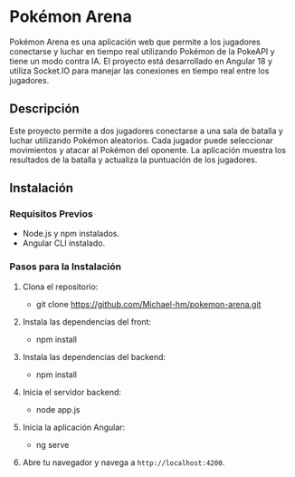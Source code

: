 # Pokémon Arena

Pokémon Arena es una aplicación web que permite a los jugadores conectarse y luchar en tiempo real utilizando Pokémon de la PokeAPI y tiene un modo contra IA. El proyecto está desarrollado en Angular 18 y utiliza Socket.IO para manejar las conexiones en tiempo real entre los jugadores.

## Descripción

Este proyecto permite a dos jugadores conectarse a una sala de batalla y luchar utilizando Pokémon aleatorios. Cada jugador puede seleccionar movimientos y atacar al Pokémon del oponente. La aplicación muestra los resultados de la batalla y actualiza la puntuación de los jugadores.

## Instalación

### Requisitos Previos

- Node.js y npm instalados.
- Angular CLI instalado.

### Pasos para la Instalación

1. Clona el repositorio:

   - git clone https://github.com/Michael-hm/pokemon-arena.git


2. Instala las dependencias del front:
 
   - npm install
  
3. Instala las dependencias del backend:
 
   - npm install

4. Inicia el servidor backend:
   
   - node app.js   
  

5. Inicia la aplicación Angular:
 
   - ng serve
 

6. Abre tu navegador y navega a `http://localhost:4200`.